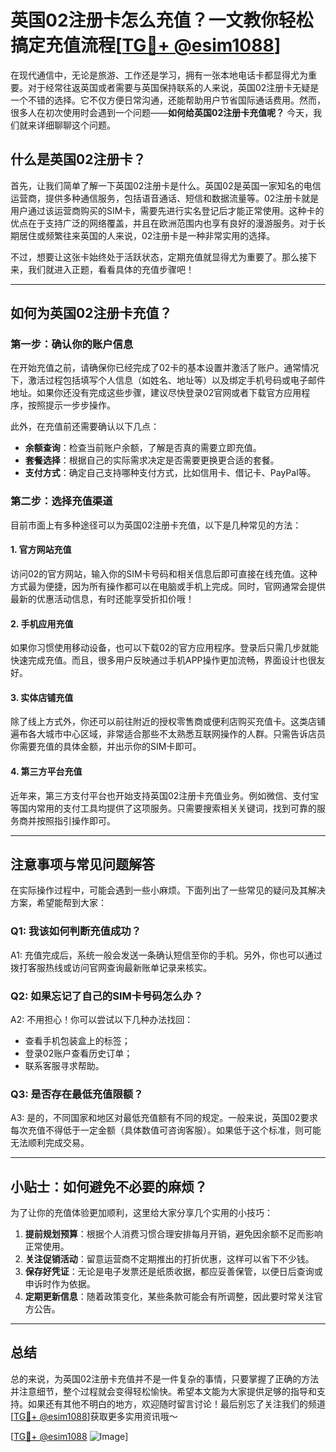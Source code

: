 # 英国02注册卡怎么充值？一文教你轻松搞定充值流程[[TG💪+ @esim1088](https://t.me/s/esim1088)]

在现代通信中，无论是旅游、工作还是学习，拥有一张本地电话卡都显得尤为重要。对于经常往返英国或者需要与英国保持联系的人来说，英国02注册卡无疑是一个不错的选择。它不仅方便日常沟通，还能帮助用户节省国际通话费用。然而，很多人在初次使用时会遇到一个问题——**如何给英国02注册卡充值呢？** 今天，我们就来详细聊聊这个问题。

## 什么是英国02注册卡？

首先，让我们简单了解一下英国02注册卡是什么。英国02是英国一家知名的电信运营商，提供多种通信服务，包括语音通话、短信和数据流量等。02注册卡就是用户通过该运营商购买的SIM卡，需要先进行实名登记后才能正常使用。这种卡的优点在于支持广泛的网络覆盖，并且在欧洲范围内也享有良好的漫游服务。对于长期居住或频繁往来英国的人来说，02注册卡是一种非常实用的选择。

不过，想要让这张卡始终处于活跃状态，定期充值就显得尤为重要了。那么接下来，我们就进入正题，看看具体的充值步骤吧！

---

## 如何为英国02注册卡充值？

### 第一步：确认你的账户信息

在开始充值之前，请确保你已经完成了02卡的基本设置并激活了账户。通常情况下，激活过程包括填写个人信息（如姓名、地址等）以及绑定手机号码或电子邮件地址。如果你还没有完成这些步骤，建议尽快登录02官网或者下载官方应用程序，按照提示一步步操作。

此外，在充值前还需要确认以下几点：

- **余额查询**：检查当前账户余额，了解是否真的需要立即充值。
- **套餐选择**：根据自己的实际需求决定是否需要更换更合适的套餐。
- **支付方式**：确定自己支持哪种支付方式，比如信用卡、借记卡、PayPal等。

### 第二步：选择充值渠道

目前市面上有多种途径可以为英国02注册卡充值，以下是几种常见的方法：

#### 1. 官方网站充值

访问02的官方网站，输入你的SIM卡号码和相关信息后即可直接在线充值。这种方式最为便捷，因为所有操作都可以在电脑或手机上完成。同时，官网通常会提供最新的优惠活动信息，有时还能享受折扣价哦！

#### 2. 手机应用充值

如果你习惯使用移动设备，也可以下载02的官方应用程序。登录后只需几步就能快速完成充值。而且，很多用户反映通过手机APP操作更加流畅，界面设计也很友好。

#### 3. 实体店铺充值

除了线上方式外，你还可以前往附近的授权零售商或便利店购买充值卡。这类店铺遍布各大城市中心区域，非常适合那些不太熟悉互联网操作的人群。只需告诉店员你需要充值的具体金额，并出示你的SIM卡即可。

#### 4. 第三方平台充值

近年来，第三方支付平台也开始支持英国02注册卡充值业务。例如微信、支付宝等国内常用的支付工具均提供了这项服务。只需要搜索相关关键词，找到可靠的服务商并按照指引操作即可。

---

## 注意事项与常见问题解答

在实际操作过程中，可能会遇到一些小麻烦。下面列出了一些常见的疑问及其解决方案，希望能帮到大家：

### Q1: 我该如何判断充值成功？

A1: 充值完成后，系统一般会发送一条确认短信至你的手机。另外，你也可以通过拨打客服热线或访问官网查询最新账单记录来核实。

### Q2: 如果忘记了自己的SIM卡号码怎么办？

A2: 不用担心！你可以尝试以下几种办法找回：
   - 查看手机包装盒上的标签；
   - 登录02账户查看历史订单；
   - 联系客服寻求帮助。

### Q3: 是否存在最低充值限额？

A3: 是的，不同国家和地区对最低充值额有不同的规定。一般来说，英国02要求每次充值不得低于一定金额（具体数值可咨询客服）。如果低于这个标准，则可能无法顺利完成交易。

---

## 小贴士：如何避免不必要的麻烦？

为了让你的充值体验更加顺利，这里给大家分享几个实用的小技巧：

1. **提前规划预算**：根据个人消费习惯合理安排每月开销，避免因余额不足而影响正常使用。
2. **关注促销活动**：留意运营商不定期推出的打折优惠，这样可以省下不少钱。
3. **保存好凭证**：无论是电子发票还是纸质收据，都应妥善保管，以便日后查询或申诉时作为依据。
4. **定期更新信息**：随着政策变化，某些条款可能会有所调整，因此要时常关注官方公告。

---

## 总结

总的来说，为英国02注册卡充值并不是一件复杂的事情，只要掌握了正确的方法并注意细节，整个过程就会变得轻松愉快。希望本文能为大家提供足够的指导和支持。如果还有其他不明白的地方，欢迎随时留言讨论！最后别忘了关注我们的频道[[TG💪+ @esim1088](https://t.me/s/esim1088)]获取更多实用资讯哦～

[[TG💪+ @esim1088](https://t.me/s/esim1088) ![Image](https://i.postimg.cc/4NQfJmqS/Snipaste-2025-05-13-00-14-12.png)]